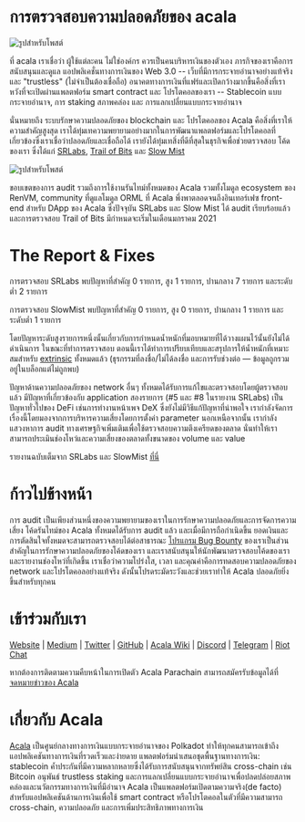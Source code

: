 # การตรวจสอบความปลอดภัยของ acala

![รูปสำหรับโพสต์](https://miro.medium.com/max/8000/1*yhydywHe1k2421hd6xqhFQ.jpeg)

ที่ acala เราเชื่อว่า ผู้ใช้แต่ละคน ไม่ใช่องค์กร ควรเป็นคนบริหารเงินของตัวเอง ภารกิจของเราคือการสนับสนุนและดูแล แอปพลิเคชั่นทางการเงินของ Web 3.0 -- เว็บที่มีการกระจายอำนาจอย่างแท้จริง และ "trustless" (ไม่จำเป็นต้องเชื่อถือ) อนาคตทางการเงินที่แฟร์และเปิดกว้างมากขึ้นคือสิ่งที่เราหวังที่จะเปิดผ่านแพลตฟอร์ม smart contract และ โปรโตคอลของเรา -- Stablecoin แบบกระจายอำนาจ, การ staking สภาพคล่อง และ การแลกเปลี่ยนแบบกระจายอำนาจ

นั่นหมายถึง ระบบรักษาความปลอดภัยของ blockchain และ โปรโตคอลของ Acala คือสิ่งที่เราให้ความสำคัญสูงสุด เราได้ทุ่มเทความพยายามอย่างมากในการพัฒนาแพลตฟอร์มและโปรโตคอลที่เกี่ยวข้องซึ่งเราเชื่อว่าปลอดภัยและเชื่อถือได้ เรายังได้ทุ่มเทสิ่งที่ดีที่สุดในธุรกิจเพื่อช่วยตรวจสอบ โค้ดของเรา ซึ่งได้แก่ [SRLabs](https://srlabs.de/), [Trail of Bits](https://www.trailofbits.com/) และ [Slow Mist](https://www.slowmist.com/en/)

![รูปสำหรับโพสต์](https://miro.medium.com/max/1730/1*hKvzkJVXDmSA9OU7NhFLuA.jpeg)

ขอบเขตของการ audit รวมถึงการใช้งานรันไทม์ทั้งหมดของ Acala รวมทั้งโมดูล ecosystem ของ RenVM, community ที่ดูแลโมดูล ORML ที่ Acala พึ่งพาตลอดจนถึงอินเทอร์เฟซ front-end สำหรับ DApp ของ Acala ซึ่งปัจจุบัน SRLabs และ Slow Mist ได้ audit เรียบร้อยแล้ว และการตรวจสอบ Trail of Bits มีกำหนดจะเริ่มในเดือนมกราคม 2021

# The Report & Fixes

การตรวจสอบ SRLabs พบปัญหาที่สำคัญ 0 รายการ, สูง 1 รายการ, ปานกลาง 7 รายการ และระดับต่ำ 2 รายการ

การตรวจสอบ SlowMist พบปัญหาที่สำคัญ 0 รายการ, สูง 0 รายการ, ปานกลาง 1 รายการ และระดับต่ำ 1 รายการ

โดยปัญหาระดับสูงรายการหนึ่งนั้นเกี่ยวกับการกำหนดน้ำหนักที่มอบหมายที่ได้วางแผนไว้นั้นยังไม่ได้ดำเนินการ ในขณะที่ทำการตรวจสอบ ตอนนี้เราได้ทำการเปรียบเทียบและสรุปการให้น้ำหนักที่เหมาะสมสำหรับ [extrinsic](https://substrate.dev/docs/en/knowledgebase/learn-substrate/extrinsics) ทั้งหมดแล้ว (ธุรกรรมที่ลงชื่อ/ไม่ได้ลงชื่อ และการรับช่วงต่อ — ข้อมูลถูกรวมอยู่ในบล็อกแต่ไม่ถูกพบ)

ปัญหาด้านความปลอดภัยของ network อื่นๆ ทั้งหมดได้รับการแก้ไขและตรวจสอบโดยผู้ตรวจสอบแล้ว มีปัญหาที่เกี่ยวข้องกับ application สองรายการ (#5 และ #8 ในรายงาน SRLabs) เป็นปัญหาทั่วไปของ DeFi เช่นการทำงานหน้าเพจ DeX ซึ่งยังไม่มีวิธีแก้ปัญหาที่น่าพอใจ เรากำลังจัดการเรื่องนี้โดยมองจากการบริหารความเสี่ยงโดยการตั้งค่า parameter นอกเหนือจากนั้น เรากำลังแสวงหาการ audit ทางเศรษฐกิจเพิ่มเติมเพื่อใช้ตรวจสอบความตึงเครียดของตลาด นั่นทำให้เราสามารถประเมินช่องโหว่และความเสี่ยงของตลาดทั้งขนาดของ volume และ value

รายงานฉบับเต็มจาก SRLabs และ SlowMist [ที่นี่](https://github.com/AcalaNetwork/Acala/tree/master/audit)

# ก้าวไปข้างหน้า

การ audit เป็นเพียงส่วนหนึ่งของความพยายามของเราในการรักษาความปลอดภัยและการจัดการความเสี่ยง โค้ดรันไทม์ของ Acala ทั้งหมดได้รับการ audit แล้ว และเมื่อมีการถือกำเนิดขึ้น ยอดเงินและการตัดสินใจทั้งหมดจะสามารถตรวจสอบได้ต่อสาธารณะ [โปรแกรม Bug Bounty](https://github.com/AcalaNetwork/Acala/wiki/W.-Contribution-&-Rewards#runtime-bug-bounty) ของเราเป็นส่วนสำคัญในการรักษาความปลอดภัยของโค้ดของเรา และเราสนับสนุนให้นักพัฒนาตรวจสอบโค้ดของเราและรายงานช่องโหว่ที่เกิดขึ้น เราเชื่อว่าความโปร่งใส, เวลา และคุณค่าคือการทดสอบความปลอดภัยของ network และโปรโตคอลอย่างแท้จริง ดังนั้นโปรดระมัดระวังและช่วยเราทำให้ Acala ปลอดภัยยิ่งขึ้นสำหรับทุกคน

# เข้าร่วมกับเรา

[Website](https://acala.network/) | [Medium](https://medium.com/acalanetwork) | [Twitter](https://twitter.com/AcalaNetwork) | [GitHub](https://github.com/AcalaNetwork/Acala) | [Acala Wiki](https://github.com/AcalaNetwork/Acala/wiki) | [Discord](https://discord.gg/vdbFVCH) | [Telegram](https://t.me/acalaofficial) | [Riot Chat](https://riot.im/app/#/room/#acala:matrix.org)

หากต้องการติดตามความคืบหน้าในการเปิดตัว Acala Parachain สามารถสมัครรับข้อมูลได้ที่ [จดหมายข่าวของ Acala](https://share.hsforms.com/1X9RxkXk-R62I0VNbATaDXw4h8qc)

# เกี่ยวกับ Acala

[Acala](http://acala.network/) เป็นศูนย์กลางทางการเงินแบบกระจายอำนาจของ Polkadot ทำให้ทุกคนสามารถเข้าถึงแอปพลิเคชันทางการเงินที่รวดเร็วและง่ายดาย แพลตฟอร์มนำเสนอชุดพื้นฐานทางการเงิน: stablecoin ค้ำประกันที่มีความหลากหลายซึ่งได้รับการสนับสนุนจากทรัพย์สิน cross-chain เช่น Bitcoin อนุพันธ์ trustless staking และการแลกเปลี่ยนแบบกระจายอำนาจเพื่อปลดปล่อยสภาพคล่องและนวัตกรรมทางการเงินที่มีอำนาจ Acala เป็นแพลตฟอร์มเปิดตามความจริง(de facto) สำหรับแอปพลิเคชันด้านการเงินเพื่อใช้ smart contract หรือโปรโตคอลในตัวที่มีความสามารถ cross-chain, ความปลอดภัย และการเพิ่มประสิทธิภาพทางการเงิน
